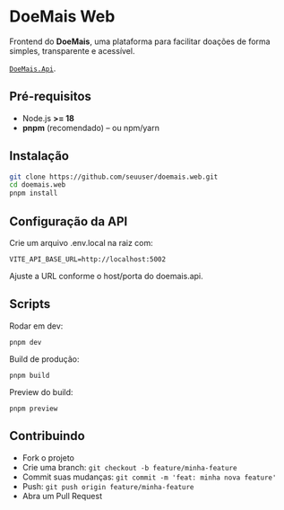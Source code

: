 # DoeMais Web

Frontend do **DoeMais**, uma plataforma para facilitar doações de forma simples, transparente e acessível.      

[`DoeMais.Api`](https://github.com/trinaldi/DoeMaisApi).

## Pré-requisitos

- Node.js **>= 18**  
- **pnpm** (recomendado) – ou npm/yarn  


## Instalação

```bash
git clone https://github.com/seuuser/doemais.web.git
cd doemais.web
pnpm install
```

## Configuração da API

Crie um arquivo .env.local na raiz com:

`VITE_API_BASE_URL=http://localhost:5002`

Ajuste a URL conforme o host/porta do doemais.api.


## Scripts

Rodar em dev:

    pnpm dev

Build de produção:

    pnpm build

Preview do build:

    pnpm preview



## Contribuindo

- Fork o projeto
- Crie uma branch: `git checkout -b feature/minha-feature`
- Commit suas mudanças: `git commit -m 'feat: minha nova feature'`
- Push: `git push origin feature/minha-feature`
- Abra um Pull Request 

